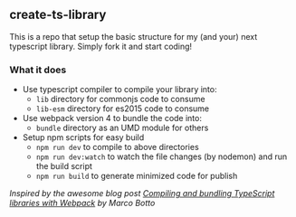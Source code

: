 ## create-ts-library
This is a repo that setup the basic structure for my (and your) next typescript library. Simply fork it and start coding!

### What it does
- Use typescript compiler to compile your library into:
  - `lib` directory for commonjs code to consume
  - `lib-esm` directory for es2015 code to consume
- Use webpack version 4 to bundle the code into:
  - `bundle` directory as an UMD module for others 
- Setup npm scripts for easy build
  - `npm run dev` to compile to above directories
  - `npm run dev:watch` to watch the file changes (by nodemon) and run the build script
  - `npm run build` to generate minimized code for publish

*Inspired by the awesome blog post [Compiling and bundling TypeScript libraries with Webpack](https://marcobotto.com/blog/compiling-and-bundling-typescript-libraries-with-webpack/) by Marco Botto*